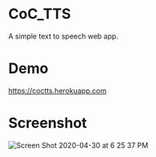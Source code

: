 # CoC_TTS
A simple text to speech web app.

# Demo
https://coctts.herokuapp.com

# Screenshot
![Screen Shot 2020-04-30 at 6 25 37 PM](https://user-images.githubusercontent.com/26627849/80713440-10284180-8b11-11ea-8ffe-ec88fc71b25b.png)
